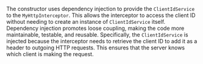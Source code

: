 The constructor uses dependency injection to provide the `ClientIdService` to the `MyHttpInterceptor`. This allows the interceptor to access the client ID without needing to create an instance of `ClientIdService` itself.  Dependency injection promotes loose coupling, making the code more maintainable, testable, and reusable. Specifically, the `ClientIdService` is injected because the interceptor needs to retrieve the client ID to add it as a header to outgoing HTTP requests. This ensures that the server knows which client is making the request.